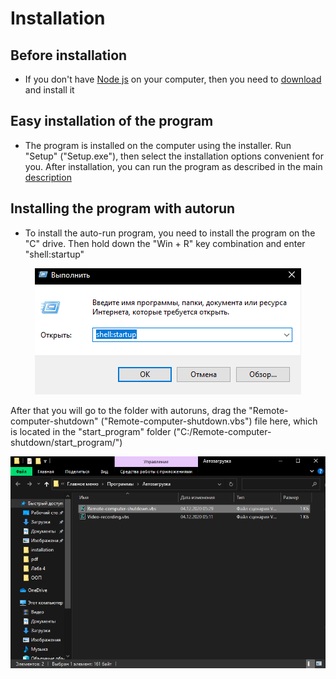 # Installation

## Before installation

- If you don't have <a href="https://nodejs.org/ru/download/">Node js</a> on your computer, then you need to <a href="https://nodejs.org/ru/download/">download</a> and install it

## Easy installation of the program

- The program is installed on the computer using the installer. Run "Setup" ("Setup.exe"), then select the installation options convenient for you. After installation, you can run the program as described in the main <a href="https://github.com/Nikola-Ver/Remote-computer-shutdown">description</a>

## Installing the program with autorun

- To install the auto-run program, you need to install the program on the "C" drive. Then hold down the "Win + R" key combination and enter "shell:startup"

<p align="center">
<img src="..\src\form\img\readme\input-auto-start.png" />
</p>

After that you will go to the folder with autoruns, drag the "Remote-computer-shutdown" ("Remote-computer-shutdown.vbs") file here, which is located in the "start_program" folder ("C:/Remote-computer-shutdown/start_program/")

<p align="center">
<img src="..\src\form\img\readme\set-auto-start.png" />
</p>
